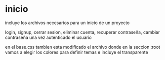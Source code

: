 # inicio
incluye los archivos necesarios para un inicio de un proyecto

login,
signup,
cerrar sesion, 
eliminar cuenta,
recuperar contraseña,
cambiar contraseña una vez autenticado el usuario

en el base.css tambien esta modificado el archivo donde en la seccion :root vamos a elegir los colores para definir temas e incluye el transparente
